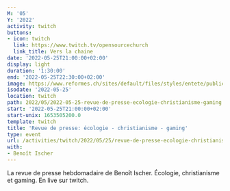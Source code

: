 ```yaml
---
M: '05'
Y: '2022'
activity: twitch
buttons:
- icon: twitch
  link: https://www.twitch.tv/opensourcechurch
  link_title: Vers la chaine
date: '2022-05-25T21:00:00+02:00'
display: light
duration: '1:30:00'
end: '2022-05-25T22:30:00+02:00'
image: https://www.reformes.ch/sites/default/files/styles/entete/public/data/images/comm/257/Beno%C3%AEt%20Ischer.jpg
isodate: '2022-05-25'
location: twitch
path: 2022/05/2022-05-25-revue-de-presse-ecologie-christianisme-gaming.md
start: '2022-05-25T21:00:00+02:00'
start-unix: 1653505200.0
template: twitch
title: 'Revue de presse: écologie - christianisme - gaming'
type: event
url: /activities/twitch/2022/05/25/revue-de-presse-ecologie-christianisme-gaming
with:
- Benoît Ischer
---
```

La revue de presse hebdomadaire de Benoît Ischer. Écologie, christianisme et gaming. En live sur twitch.